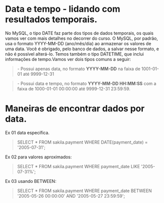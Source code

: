 # Data e tempo - lidando com resultados temporais.

No MySQL, o tipo DATE faz parte dos tipos de dados temporais, os quais vamos ver com mais detalhes no decorrer do curso. O MySQL, por padrão, usa o formato YYYY-MM-DD (ano/mês/dia) ao armazenar os valores de uma data. Você é obrigado, pelo banco de dados, a salvar nesse formato, e não é possível alterá-lo. Temos também o tipo DATETIME, que inclui informações de tempo.Vamos ver dois tipos comuns a seguir:



  > <DATE> - 
  Possui apenas data, no formato **YYYY-MM-DD** na faixa de 1001-01-01 até 9999-12-31

  > <DATETIME> -
  Possui data e tempo, no formato **YYYY-MM-DD HH:MM:SS** com a faixa de 1000-01-01 00:00:00 até 9999-12-31 23:59:59.

# Maneiras de encontrar dados por data.

  Ex 01 data específica.
   > SELECT * FROM sakila.payment WHERE DATE(payment_date) = '2005-07-31';

  Ex 02 para valores aproximados:
   > SELECT * FROM sakila.payment WHERE payment_date LIKE '2005-07-31%';

  Ex 03 usando BETWEEN:
   >SELECT * FROM sakila.payment WHERE payment_date BETWEEN '2005-05-26 00:00:00' AND '2005-05-27 23:59:59';
